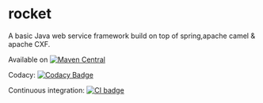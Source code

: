 # rocket
A basic Java web service framework build on top of spring,apache camel & apache CXF.

Available on [![Maven Central](https://maven-badges.herokuapp.com/maven-central/com.github.narender-singh/rocket/badge.svg)](https://maven-badges.herokuapp.com/maven-central/com.github.narender-singh/rocket/)

Codacy: [![Codacy Badge](https://api.codacy.com/project/badge/Grade/2d49abf1b558437b98751dc9fab801e1)](https://www.codacy.com/app/na.singh/rocket?utm_source=github.com&amp;utm_medium=referral&amp;utm_content=narender-singh/rocket&amp;utm_campaign=Badge_Grade)

Continuous integration: [![CI badge](https://travis-ci.org/narender-singh/rocket.svg?branch=master)](https://travis-ci.org/narender-singh/rocket)
